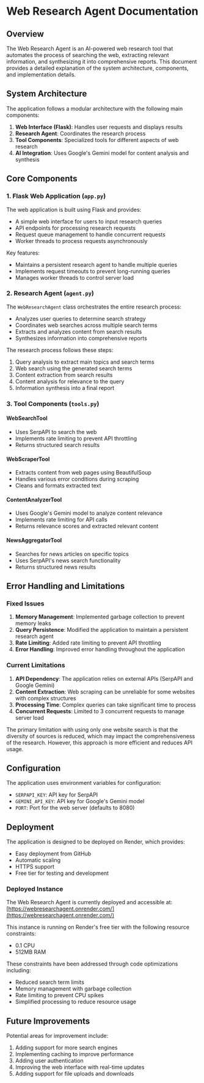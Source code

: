 # Web Research Agent Documentation

## Overview

The Web Research Agent is an AI-powered web research tool that automates the process of searching the web, extracting relevant information, and synthesizing it into comprehensive reports. This document provides a detailed explanation of the system architecture, components, and implementation details.

## System Architecture

The application follows a modular architecture with the following main components:

1. **Web Interface (Flask)**: Handles user requests and displays results
2. **Research Agent**: Coordinates the research process
3. **Tool Components**: Specialized tools for different aspects of web research
4. **AI Integration**: Uses Google's Gemini model for content analysis and synthesis

## Core Components

### 1. Flask Web Application (`app.py`)

The web application is built using Flask and provides:
- A simple web interface for users to input research queries
- API endpoints for processing research requests
- Request queue management to handle concurrent requests
- Worker threads to process requests asynchronously

Key features:
- Maintains a persistent research agent to handle multiple queries
- Implements request timeouts to prevent long-running queries
- Manages worker threads to control server load

### 2. Research Agent (`agent.py`)

The `WebResearchAgent` class orchestrates the entire research process:
- Analyzes user queries to determine search strategy
- Coordinates web searches across multiple search terms
- Extracts and analyzes content from search results
- Synthesizes information into comprehensive reports

The research process follows these steps:
1. Query analysis to extract main topics and search terms
2. Web search using the generated search terms
3. Content extraction from search results
4. Content analysis for relevance to the query
5. Information synthesis into a final report

### 3. Tool Components (`tools.py`)

#### WebSearchTool
- Uses SerpAPI to search the web
- Implements rate limiting to prevent API throttling
- Returns structured search results

#### WebScraperTool
- Extracts content from web pages using BeautifulSoup
- Handles various error conditions during scraping
- Cleans and formats extracted text

#### ContentAnalyzerTool
- Uses Google's Gemini model to analyze content relevance
- Implements rate limiting for API calls
- Returns relevance scores and extracted relevant content

#### NewsAggregatorTool
- Searches for news articles on specific topics
- Uses SerpAPI's news search functionality
- Returns structured news results

## Error Handling and Limitations

### Fixed Issues

1. **Memory Management**: Implemented garbage collection to prevent memory leaks
2. **Query Persistence**: Modified the application to maintain a persistent research agent
3. **Rate Limiting**: Added rate limiting to prevent API throttling
4. **Error Handling**: Improved error handling throughout the application

### Current Limitations

1. **API Dependency**: The application relies on external APIs (SerpAPI and Google Gemini)
2. **Content Extraction**: Web scraping can be unreliable for some websites with complex structures
3. **Processing Time**: Complex queries can take significant time to process
4. **Concurrent Requests**: Limited to 3 concurrent requests to manage server load

The primary limitation with using only one website search is that the diversity of sources is reduced, which may impact the comprehensiveness of the research. However, this approach is more efficient and reduces API usage.

## Configuration

The application uses environment variables for configuration:
- `SERPAPI_KEY`: API key for SerpAPI
- `GEMINI_API_KEY`: API key for Google's Gemini model
- `PORT`: Port for the web server (defaults to 8080)

## Deployment

The application is designed to be deployed on Render, which provides:
- Easy deployment from GitHub
- Automatic scaling
- HTTPS support
- Free tier for testing and development

### Deployed Instance

The Web Research Agent is currently deployed and accessible at:
[https://webresearchagent.onrender.com/](https://webresearchagent.onrender.com/)

This instance is running on Render's free tier with the following resource constraints:
- 0.1 CPU
- 512MB RAM

These constraints have been addressed through code optimizations including:
- Reduced search term limits
- Memory management with garbage collection
- Rate limiting to prevent CPU spikes
- Simplified processing to reduce resource usage

## Future Improvements

Potential areas for improvement include:
1. Adding support for more search engines
2. Implementing caching to improve performance
3. Adding user authentication
4. Improving the web interface with real-time updates
5. Adding support for file uploads and downloads
